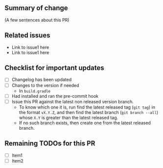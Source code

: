 ## Summary of change
(A few sentences about this PR)

## Related issues
- Link to issue1 here
- Link to issue1 here

## Checklist for important updates
- [ ] Changelog has been updated
- [ ] Changes to the version if needed
   - In `build.gradle`
- [ ] Had installed and ran the pre-commit hook
- [ ] Issue this PR against the latest non released version branch.
   - To know which one it is, run find the latest released tag (`git tag`) in the format `vX.Y.Z`, and then find the latest branch (`git branch --all`) whose `X.Y` is greater than the latest released tag.
   - If no such branch exists, then create one from the latest released branch.

## Remaining TODOs for this PR
- [ ] Item1
- [ ] Item2